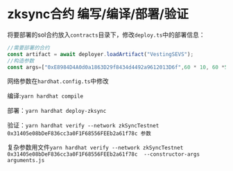 # zksync合约 编写/编译/部署/验证
将要部署的sol合约放入`contracts`目录下，修改`deploy.ts`中的部署信息：
```js
//需要部署的合约
const artifact = await deployer.loadArtifact("VestingSEVS");
//构造参数
const args=["0xE8984D4A0d0a1863D29f8434d4492a9612013D6f",60 * 10, 60 *5]
```

网络参数在`hardhat.config.ts`中修改

编译:`yarn hardhat compile`

部署：`yarn hardhat deploy-zksync`

验证：`yarn hardhat verify --network zkSyncTestnet 0x31405e08bDeF836cc3a0F1F68556FEEb2a61f78c 参数`

复杂参数用文件`yarn hardhat verify --network zkSyncTestnet 0x31405e08bDeF836cc3a0F1F68556FEEb2a61f78c  --constructor-args arguments.js`
